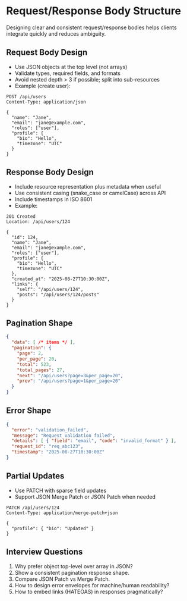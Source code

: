 # Request/Response Body Structure

Designing clear and consistent request/response bodies helps clients integrate quickly and reduces ambiguity.

## Request Body Design

- Use JSON objects at the top level (not arrays)
- Validate types, required fields, and formats
- Avoid nested depth > 3 if possible; split into sub-resources
- Example (create user):
```http
POST /api/users
Content-Type: application/json

{
  "name": "Jane",
  "email": "jane@example.com",
  "roles": ["user"],
  "profile": {
    "bio": "Hello",
    "timezone": "UTC"
  }
}
```

## Response Body Design

- Include resource representation plus metadata when useful
- Use consistent casing (snake_case or camelCase) across API
- Include timestamps in ISO 8601
- Example:
```http
201 Created
Location: /api/users/124

{
  "id": 124,
  "name": "Jane",
  "email": "jane@example.com",
  "roles": ["user"],
  "profile": {
    "bio": "Hello",
    "timezone": "UTC"
  },
  "created_at": "2025-08-27T10:30:00Z",
  "links": {
    "self": "/api/users/124",
    "posts": "/api/users/124/posts"
  }
}
```

## Pagination Shape

```json
{
  "data": [ /* items */ ],
  "pagination": {
    "page": 2,
    "per_page": 20,
    "total": 523,
    "total_pages": 27,
    "next": "/api/users?page=3&per_page=20",
    "prev": "/api/users?page=1&per_page=20"
  }
}
```

## Error Shape

```json
{
  "error": "validation_failed",
  "message": "Request validation failed",
  "details": [ { "field": "email", "code": "invalid_format" } ],
  "request_id": "req_abc123",
  "timestamp": "2025-08-27T10:30:00Z"
}
```

## Partial Updates

- Use PATCH with sparse field updates
- Support JSON Merge Patch or JSON Patch when needed

```http
PATCH /api/users/124
Content-Type: application/merge-patch+json

{
  "profile": { "bio": "Updated" }
}
```

## Interview Questions

1. Why prefer object top-level over array in JSON?
2. Show a consistent pagination response shape.
3. Compare JSON Patch vs Merge Patch.
4. How to design error envelopes for machine/human readability?
5. How to embed links (HATEOAS) in responses pragmatically?
